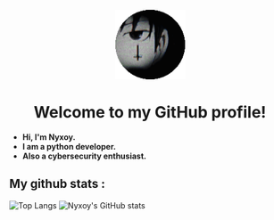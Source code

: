 <p align="center">
  <img src="nyxoy.png" alt="nyx" width="125">
</p>

<h1 align="center">Welcome to my GitHub profile!</h1>

- **Hi, I'm Nyxoy.**
- **I am a python developer.**
- **Also a cybersecurity enthusiast.**

## My github stats :

![Top Langs](https://github-readme-stats.vercel.app/api/top-langs/?username=Nyxoy201&theme=highcontrast)
![Nyxoy's GitHub stats](https://github-readme-stats.vercel.app/api?username=Nyxoy201&theme=dark)

